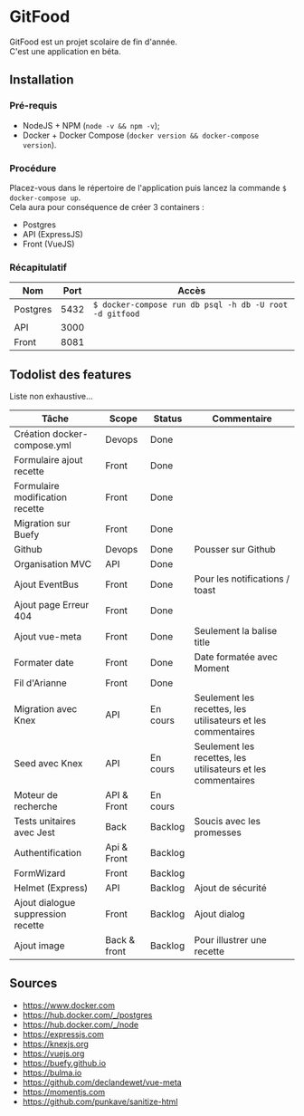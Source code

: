 # GitFood

GitFood est un projet scolaire de fin d'année.  
C'est une application en béta.

## Installation

### Pré-requis

- NodeJS + NPM  (`node -v && npm -v`);
- Docker + Docker Compose (`docker version && docker-compose version`).

### Procédure

Placez-vous dans le répertoire de l'application puis lancez la commande `$ docker-compose up`.  
Cela aura pour conséquence de créer 3 containers :

- Postgres
- API (ExpressJS)
- Front (VueJS)

### Récapitulatif

| Nom | Port | Accès |
| --- | ---- | ----- |
| Postgres | 5432 | `$ docker-compose run db psql -h db -U root -d gitfood` |
| API | 3000 | |
| Front | 8081 | |

## Todolist des features

Liste non exhaustive...

| Tâche | Scope | Status | Commentaire |
| ----- | ----- | ------ | ----------- |
| Création docker-compose.yml | Devops | Done | |
| Formulaire ajout recette | Front | Done | |
| Formulaire modification recette | Front | Done | |
| Migration sur Buefy | Front | Done | |
| Github | Devops | Done | Pousser sur Github |
| Organisation MVC | API | Done |  |
| Ajout EventBus | Front | Done | Pour les notifications / toast |
| Ajout page Erreur 404 | Front | Done |
| Ajout vue-meta | Front | Done | Seulement la balise title |
| Formater date | Front | Done | Date formatée avec Moment |
| Fil d'Arianne | Front | Done |  |
| Migration avec Knex | API | En cours | Seulement les recettes, les utilisateurs et les commentaires |
| Seed avec Knex | API | En cours | Seulement les recettes, les utilisateurs et les commentaires |
| Moteur de recherche | API & Front | En cours | |
| Tests unitaires avec Jest | Back | Backlog | Soucis avec les promesses |
| Authentification | Api & Front | Backlog | |
| FormWizard | Front | Backlog | |
| Helmet (Express) | API | Backlog | Ajout de sécurité |
| Ajout dialogue suppression recette | Front | Backlog | Ajout dialog |
| Ajout image | Back & front | Backlog | Pour illustrer une recette |

## Sources

- https://www.docker.com
- https://hub.docker.com/_/postgres
- https://hub.docker.com/_/node
- https://expressjs.com
- https://knexjs.org
- https://vuejs.org
- https://buefy.github.io
- https://bulma.io
- https://github.com/declandewet/vue-meta
- https://momentjs.com
- https://github.com/punkave/sanitize-html